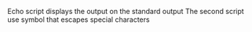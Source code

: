 Echo script displays the output on the standard output
The second script use   symbol that escapes  special characters
